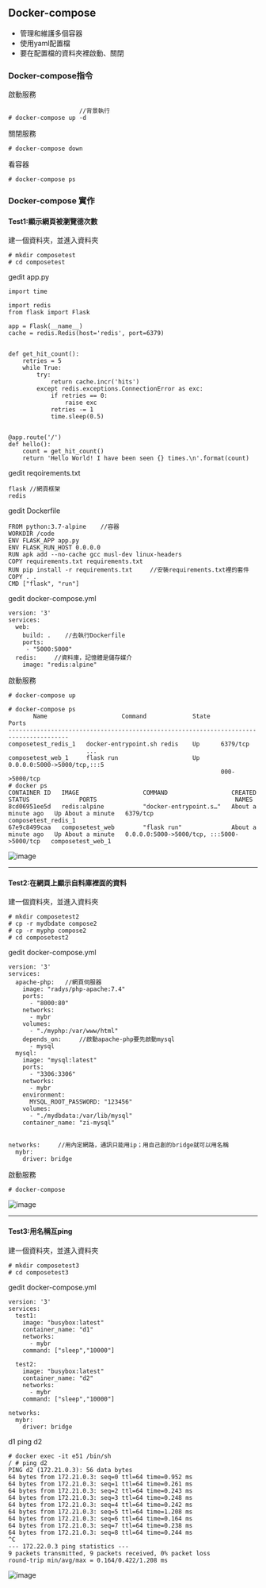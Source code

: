 ## Docker-compose
* 管理和維護多個容器
* 使用yaml配置檔
* 要在配置檔的資料夾裡啟動、關閉

### Docker-compose指令
啟動服務
```
                    //背景執行
# docker-compose up -d
```
關閉服務
```
# docker-compose down
```
看容器
```
# docker-compose ps
```
### Docker-compose 實作
#### Test1:顯示網頁被瀏覽德次數

建一個資料夾，並進入資料夾
```
# mkdir composetest
# cd composetest
```
gedit app.py
```
import time

import redis
from flask import Flask

app = Flask(__name__)
cache = redis.Redis(host='redis', port=6379)


def get_hit_count():
    retries = 5
    while True:
        try:
            return cache.incr('hits')
        except redis.exceptions.ConnectionError as exc:
            if retries == 0:
                raise exc
            retries -= 1
            time.sleep(0.5)


@app.route('/')
def hello():
    count = get_hit_count()
    return 'Hello World! I have been seen {} times.\n'.format(count)
```
gedit reqoirements.txt
```
flask //網頁框架
redis
```
gedit Dockerfile
```
FROM python:3.7-alpine    //容器
WORKDIR /code
ENV FLASK_APP app.py
ENV FLASK_RUN_HOST 0.0.0.0
RUN apk add --no-cache gcc musl-dev linux-headers
COPY requirements.txt requirements.txt              
RUN pip install -r requirements.txt     //安裝requirements.txt裡的套件
COPY . .
CMD ["flask", "run"]
```
gedit docker-compose.yml
```
version: '3'
services:
  web:
    build: .    //去執行Dockerfile
    ports:
     - "5000:5000"
  redis:     //資料庫，記憶體是儲存媒介
    image: "redis:alpine"
```
啟動服務
```
# docker-compose up
```
```
# docker-compose ps
       Name                     Command             State              Ports           
---------------------------------------------------------------------------------------
composetest_redis_1   docker-entrypoint.sh redis    Up      6379/tcp                   
                      ...                                                              
composetest_web_1     flask run                     Up      0.0.0.0:5000->5000/tcp,:::5
                                                            000->5000/tcp              
# docker ps
CONTAINER ID   IMAGE                  COMMAND                  CREATED              STATUS              PORTS                                       NAMES
8cd06951ee5d   redis:alpine           "docker-entrypoint.s…"   About a minute ago   Up About a minute   6379/tcp                                    composetest_redis_1
67e9c8499caa   composetest_web        "flask run"              About a minute ago   Up About a minute   0.0.0.0:5000->5000/tcp, :::5000->5000/tcp   composetest_web_1

```

![image](https://github.com/zixxizxx/Liux-note/blob/main/110-1%20Docker/image/20211116/1116-1.jpg)

-----

#### Test2:在網頁上顯示自料庫裡面的資料


建一個資料夾，並進入資料夾
```
# mkdir composetest2
# cp -r mydbdate compose2
# cp -r myphp compose2
# cd composetest2
```
gedit docker-compose.yml
```
version: '3'
services:
  apache-php:   //網頁伺服器
    image: "radys/php-apache:7.4"
    ports:
      - "8000:80"
    networks:
      - mybr
    volumes:
      - "./myphp:/var/www/html"
    depends_on:     //啟動apache-php要先啟動mysql
      - mysql
  mysql:
    image: "mysql:latest"
    ports:
      - "3306:3306"
    networks:
      - mybr
    environment:
      MYSQL_ROOT_PASSWORD: "123456"
    volumes:
      - "./mydbdata:/var/lib/mysql"
    container_name: "zi-mysql"
  

networks:     //用內定網路，通訊只能用ip；用自己創的bridge就可以用名稱
  mybr:
    driver: bridge

```
啟動服務
```
# docker-compose 
```

![image](https://github.com/zixxizxx/Liux-note/blob/main/110-1%20Docker/image/20211116/1116-2.jpg)

-----

#### Test3:用名稱互ping

建一個資料夾，並進入資料夾
```
# mkdir composetest3
# cd composetest3
```
gedit docker-compose.yml
```
version: '3'
services:
  test1:
    image: "busybox:latest"
    container_name: "d1"
    networks:
      - mybr
    command: ["sleep","10000"]

  test2:
    image: "busybox:latest"
    container_name: "d2"
    networks:
      - mybr
    command: ["sleep","10000"]

networks:
  mybr:
    driver: bridge

```
d1 ping d2
```
# docker exec -it e51 /bin/sh
/ # ping d2
PING d2 (172.21.0.3): 56 data bytes
64 bytes from 172.21.0.3: seq=0 ttl=64 time=0.952 ms
64 bytes from 172.21.0.3: seq=1 ttl=64 time=0.261 ms
64 bytes from 172.21.0.3: seq=2 ttl=64 time=0.243 ms
64 bytes from 172.21.0.3: seq=3 ttl=64 time=0.248 ms
64 bytes from 172.21.0.3: seq=4 ttl=64 time=0.242 ms
64 bytes from 172.21.0.3: seq=5 ttl=64 time=1.208 ms
64 bytes from 172.21.0.3: seq=6 ttl=64 time=0.164 ms
64 bytes from 172.21.0.3: seq=7 ttl=64 time=0.238 ms
64 bytes from 172.21.0.3: seq=8 ttl=64 time=0.244 ms
^C
--- 172.22.0.3 ping statistics ---
9 packets transmitted, 9 packets received, 0% packet loss
round-trip min/avg/max = 0.164/0.422/1.208 ms

```

![image](https://github.com/zixxizxx/Liux-note/blob/main/110-1%20Docker/image/20211116/1116-3.jpg)
